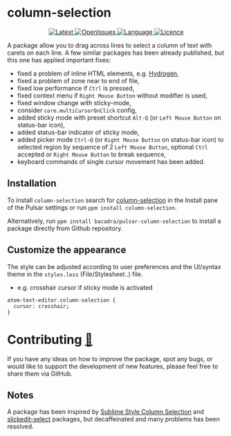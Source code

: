 # column-selection

<p align="center">
  <a href="https://github.com/bacadra/pulsar-column-selection/tags">
  <img src="https://img.shields.io/github/v/tag/bacadra/pulsar-column-selection?style=for-the-badge&label=Latest&color=blue" alt="Latest">
  </a>
  <a href="https://github.com/bacadra/pulsar-column-selection/issues">
  <img src="https://img.shields.io/github/issues-raw/bacadra/pulsar-column-selection?style=for-the-badge&color=blue" alt="OpenIssues">
  </a>
  <a href="https://github.com/bacadra/pulsar-column-selection/blob/master/package.json">
  <img src="https://img.shields.io/github/languages/top/bacadra/pulsar-column-selection?style=for-the-badge&color=blue" alt="Language">
  </a>
  <a href="https://github.com/bacadra/pulsar-column-selection/blob/master/LICENSE">
  <img src="https://img.shields.io/github/license/bacadra/pulsar-column-selection?style=for-the-badge&color=blue" alt="Licence">
  </a>
</p>

A package allow you to drag across lines to select a column of text with carets on each line. A few similar packages has been already published, but this one has applied important fixes:

* fixed a problem of inline HTML elements, e.g. [Hydrogen](https://github.com/nteract/hydrogen),
* fixed a problem of zone near to end of file,
* fixed low performance if `Ctrl` is pressed,
* fixed context menu if `Right Mouse Button` without modifier is used,
* fixed window change with sticky-mode,
* consider `core.multiCursorOnClick` config,
* added sticky mode with preset shortcut `Alt-Q` (or `Left Mouse Button` on status-bar icon),
* added status-bar indicator of sticky mode,
* added picker mode `Ctrl-Q` (or `Right Mouse Button` on status-bar icon) to selected region by sequence of 2 `Left Mouse Button`, optional `Ctrl` accepted or `Right Mouse Button` to break sequence,
* keyboard commands of single cursor movement has been added.

## Installation

To install `column-selection` search for [column-selection](https://web.pulsar-edit.dev/packages/column-selection) in the Install pane of the Pulsar settings or run `ppm install column-selection`.

Alternatively, run `ppm install bacadra/pulsar-column-selection` to install a package directly from Github repository.

## Customize the appearance

The style can be adjusted according to user preferences and the UI/syntax theme in the `styles.less` (File/Stylesheet..) file.

* e.g. crosshair cursor if sticky mode is activated

```less
atom-text-editor.column-selection {
  cursor: crosshair;
}
```

# Contributing [🍺](https://www.buymeacoffee.com/asiloisad)

If you have any ideas on how to improve the package, spot any bugs, or would like to support the development of new features, please feel free to share them via GitHub.

## Notes

A package has been inspired by [Sublime Style Column Selection](https://github.com/bigfive/atom-sublime-select) and [slickedit-select](https://github.com/virtualthoughts/slickedit-select) packages, but decaffeinated and many problems has been resolved.
